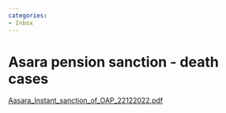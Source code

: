```yaml
---
categories:
- Inbox
---
```

# Asara pension sanction - death cases

[Aasara\_Instant\_sanction\_of\_OAP\_22122022.pdf](../files/d022114f-8baa-4e2d-a926-8ed2eae09350.pdf)